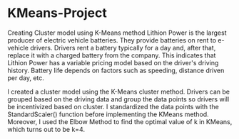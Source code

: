 # KMeans-Project
Creating Cluster model using K-Means method
Lithion Power is the largest producer of electric vehicle batteries. They provide batteries on rent to e-vehicle drivers. Drivers rent a battery typically for a day and, after that, replace it with a charged battery from the company. This indicates that Lithion Power has a variable pricing model based on the driver's driving history. Battery life depends on factors such as speeding, distance driven per day, etc. 

I created a cluster model using the K-Means cluster method. Drivers can be grouped based on the driving data and group the data points so drivers will be incentivized based on cluster. I standardized the data points with the StandardScaler() function before implementing the KMeans method. Moreover, I used the Elbow Method to find the optimal value of k in KMeans, which turns out to be k=4. 
